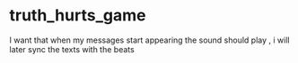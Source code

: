 # truth_hurts_game

I want that when my messages start appearing the sound should play ,  i will later sync the texts with the beats 

